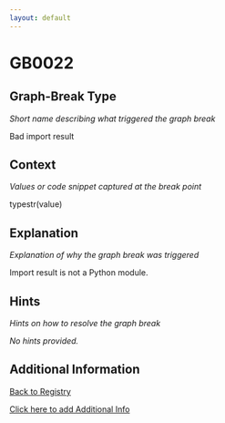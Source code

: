 ```yaml
---
layout: default
---
```

# GB0022

## Graph-Break Type
*Short name describing what triggered the graph break*

Bad import result

## Context
*Values or code snippet captured at the break point*

typestr(value)

## Explanation
*Explanation of why the graph break was triggered*

Import result is not a Python module.

## Hints
*Hints on how to resolve the graph break*

*No hints provided.*


## Additional Information

<!-- ADDITIONAL INFORMATION START - Add custom information below this line -->

<!-- ADDITIONAL INFORMATION END -->

[Back to Registry](../index.html)

[Click here to add Additional Info](https://github.com/pytorch-labs/compile-graph-break-site/edit/main/docs/gb/gb0022.md)
